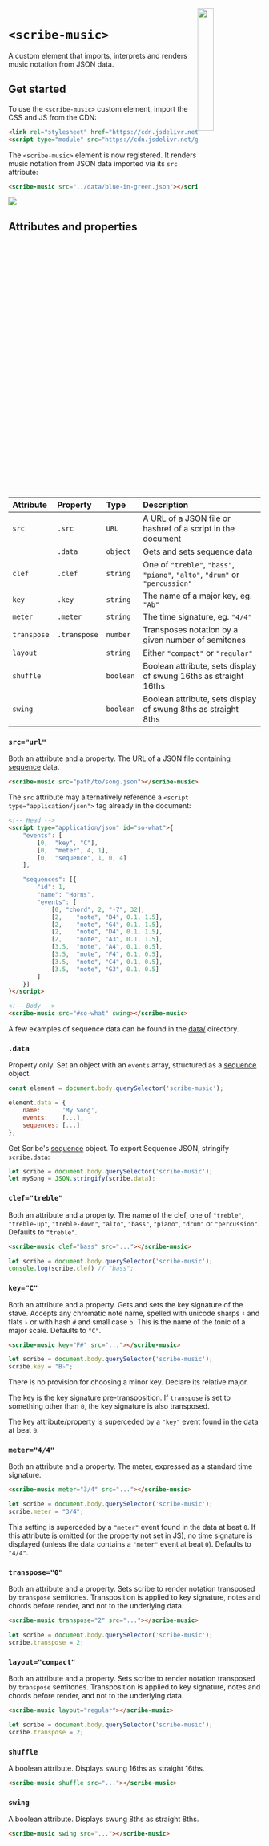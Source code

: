 
<img src="https://stephen.band/scribe/logo.png" style=" width: 25%; float: right;" />

# `<scribe-music>`

A custom element that imports, interprets and renders music notation from JSON
data.

## Get started

To use the `<scribe-music>` custom element, import the CSS and JS from the CDN:

```html
<link rel="stylesheet" href="https://cdn.jsdelivr.net/gh/stephband/scribe@latest/build/scribe-music/element.css" />
<script type="module" src="https://cdn.jsdelivr.net/gh/stephband/scribe@latest/build/scribe-music/element.js"></script>
```

The `<scribe-music>` element is now registered. It renders music notation from
JSON data imported via its `src` attribute:

```html
<scribe-music src="../data/blue-in-green.json"></scribe-music>
```

<img src="https://stephen.band/scribe/assets/images/blue-in-green.png" />


## Attributes and properties

| Attribute   | Property     | Type      | Description |
| :---------- | :----------- | :-------- | :---------- |
| `src`       | `.src`       | `URL`     | A URL of a JSON file or hashref of a script in the document |
|             | `.data`      | `object`  | Gets and sets sequence data |
| `clef`      | `.clef`      | `string`  | One of `"treble"`, `"bass"`, `"piano"`, `"alto"`, `"drum"` or `"percussion"` |
| `key`       | `.key`       | `string`  | The name of a major key, eg. `"Ab"` |
| `meter`     | `.meter`     | `string`  | The time signature, eg. `"4/4"` |
| `transpose` | `.transpose` | `number`  | Transposes notation by a given number of semitones |
| `layout`    |              | `string`  | Either `"compact"` or `"regular"` |
| `shuffle`   |              | `boolean` | Boolean attribute, sets display of swung 16ths as straight 16ths |
| `swing`     |              | `boolean` | Boolean attribute, sets display of swung 8ths as straight 8ths |


### `src="url"`

Both an attribute and a property. The URL of a JSON file containing
<a href="https://github.com/soundio/music-json/#sequence">sequence</a> data.

```html
<scribe-music src="path/to/song.json"></scribe-music>
```

The `src` attribute may alternatively reference a `<script type="application/json">`
tag already in the document:

```html
<!-- Head -->
<script type="application/json" id="so-what">{
    "events": [
        [0,  "key", "C"],
        [0,  "meter", 4, 1],
        [0,  "sequence", 1, 0, 4]
    ],

    "sequences": [{
        "id": 1,
        "name": "Horns",
        "events": [
            [0, "chord", 2, "-7", 32],
            [2,    "note", "B4", 0.1, 1.5],
            [2,    "note", "G4", 0.1, 1.5],
            [2,    "note", "D4", 0.1, 1.5],
            [2,    "note", "A3", 0.1, 1.5],
            [3.5,  "note", "A4", 0.1, 0.5],
            [3.5,  "note", "F4", 0.1, 0.5],
            [3.5,  "note", "C4", 0.1, 0.5],
            [3.5,  "note", "G3", 0.1, 0.5]
        ]
    }]
}</script>

<!-- Body -->
<scribe-music src="#so-what" swing></scribe-music>
```

A few examples of sequence data can be found in the <a href="../data">data/</a>
directory.


### `.data`

Property only.
Set an object with an `events` array, structured as a <a href="https://github.com/soundio/music-json/#sequence">sequence</a> object.

```js
const element = document.body.querySelector('scribe-music');

element.data = {
    name:      'My Song',
    events:    [...],
    sequences: [...]
};
```

Get Scribe's <a href="https://github.com/soundio/music-json/#sequence">sequence</a> object.
To export Sequence JSON, stringify `scribe.data`:

```js
let scribe = document.body.querySelector('scribe-music');
let mySong = JSON.stringify(scribe.data);
```


### `clef="treble"`

Both an attribute and a property.
The name of the clef, one of `"treble"`, `"treble-up"`, `"treble-down"`, `"alto"`,
`"bass"`, `"piano"`, `"drum"` or `"percussion"`. Defaults to `"treble"`.

```html
<scribe-music clef="bass" src="..."></scribe-music>
```

```js
let scribe = document.body.querySelector('scribe-music');
console.log(scribe.clef) // "bass";
```


### `key="C"`

Both an attribute and a property.
Gets and sets the key signature of the stave. Accepts any chromatic note name,
spelled with unicode sharps `♯` and flats `♭` or with hash `#` and small case `b`.
This is the name of the tonic of a major scale. Defaults to `"C"`.

```html
<scribe-music key="F#" src="..."></scribe-music>
```

```js
let scribe = document.body.querySelector('scribe-music');
scribe.key = "B♭";
```

There is no provision for choosing a minor key. Declare its relative major.

The key is the key signature pre-transposition. If `transpose` is set to
something other than `0`, the key signature is also transposed.

The key attribute/property is superceded by a `"key"` event found in the data
at beat `0`.


### `meter="4/4"`

Both an attribute and a property.
The meter, expressed as a standard time signature.

```html
<scribe-music meter="3/4" src="..."></scribe-music>
```

```js
let scribe = document.body.querySelector('scribe-music');
scribe.meter = "3/4";
```

This setting is superceded by a `"meter"` event found in the data at beat `0`.
If this attribute is omitted (or the property not set in JS), no time signature is displayed (unless the data contains a `"meter"` event at beat `0`).
Defaults to `"4/4"`.


### `transpose="0"`

Both an attribute and a property.
Sets scribe to render notation transposed by `transpose` semitones. Transposition
is applied to key signature, notes and chords before render, and not to the underlying data.

```html
<scribe-music transpose="2" src="..."></scribe-music>
```

```js
let scribe = document.body.querySelector('scribe-music');
scribe.transpose = 2;
```

### `layout="compact"`

Both an attribute and a property.
Sets scribe to render notation transposed by `transpose` semitones. Transposition
is applied to key signature, notes and chords before render, and not to the underlying data.

```html
<scribe-music layout="regular"></scribe-music>
```

```js
let scribe = document.body.querySelector('scribe-music');
scribe.transpose = 2;
```


### `shuffle`

A boolean attribute. Displays swung 16ths as straight 16ths.

```html
<scribe-music shuffle src="..."></scribe-music>
```


### `swing`

A boolean attribute. Displays swung 8ths as straight 8ths.

```html
<scribe-music swing src="..."></scribe-music>
```
